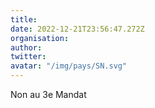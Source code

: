 ```yaml
---
title: 
date: 2022-12-21T23:56:47.272Z
organisation: 
author: 
twitter: 
avatar: "/img/pays/SN.svg"
---
```


Non au 3e Mandat 